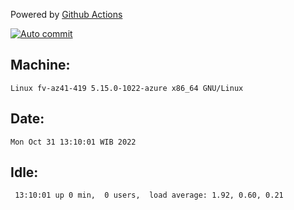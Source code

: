 Powered by [Github Actions](https://github.com/features/actions)

[![Auto commit](https://github.com/hiage/workstation/workflows/Auto%20commit/badge.svg)](https://github.com/hiage/workstation/actions?query=workflow%3A%22Auto+commit%22)

## Machine:
```
Linux fv-az41-419 5.15.0-1022-azure x86_64 GNU/Linux
```
## Date:
```
Mon Oct 31 13:10:01 WIB 2022
```
## Idle:
```
 13:10:01 up 0 min,  0 users,  load average: 1.92, 0.60, 0.21
```
